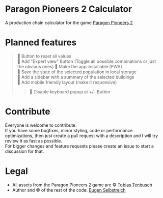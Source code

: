 # Paragon Pioneers 2 Calculator
A production chain calculator for the game [Paragon Pioneers 2](https://store.steampowered.com/app/2454420/Paragon_Pioneers_2/)

# Planned features
>:black_square_button: Button to reset all values  
>:black_square_button: Add "Expert view" Button (Toggle all possible combinations or just the obvious ones)
>:black_square_button: Make the app installable (PWA)  
>:black_square_button: Save the state of the selected population in local storage  
>:black_square_button: Add a sidebar with a summary of the selected buildings  
>:black_square_button: Add mobile friendly layout (make it responsive)  
>>:black_square_button: Disable keyboard popup at +/- Button

# Contribute
Everyone is welcome to contribute.  
If you have some bugfixes, minor styling, code or performance optimizations, then just create a pull request with a description and I will try review it as fast as possible.  
For bigger changes and feature requests please create an issue to start a discussion for that.

# Legal
- All assets from the Paragon Pioneers 2 game are © [Tobias Tenbusch](https://github.com/Gnietschow)
- Author and © of the rest of the code: [Eugen Selbstreich](https://github.com/ElQDuck)
